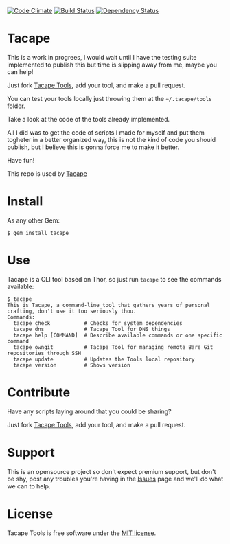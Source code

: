 [![Code Climate](https://codeclimate.com/github/lucasmartins/tacape.png)](https://codeclimate.com/github/lucasmartins/tacape) [![Build Status](https://secure.travis-ci.org/lucasmartins/tacape.png?branch=master)](https://travis-ci.org/lucasmartins/tacape) [![Dependency Status](https://gemnasium.com/lucasmartins/tacape.png)](https://gemnasium.com/lucasmartins/tacape)

Tacape
======

This is a work in progrees, I would wait until I have the testing suite implemented to publish this but time is slipping away from me, maybe you can help!

Just fork [Tacape Tools](https://github.com/lucasmartins/tacape-tools), add your tool, and make a pull request.

You can test your tools locally just throwing them at the `~/.tacape/tools` folder.

Take a look at the code of the tools already implemented.

All I did was to get the code of scripts I made for myself and put them togheter in a better organized way, this is not the kind of code you should publish, but I believe this is gonna force me to make it better.

Have fun!

This repo is used by [Tacape](https://github.com/lucasmartins/tacape)

Install
=======

As any other Gem:

`$ gem install tacape`

Use
===

Tacape is a CLI tool based on Thor, so just run `tacape` to see the commands available:

```
$ tacape
This is Tacape, a command-line tool that gathers years of personal crafting, don't use it too seriously thou.
Commands:
  tacape check           # Checks for system dependencies
  tacape dns             # Tacape Tool for DNS things
  tacape help [COMMAND]  # Describe available commands or one specific command
  tacape owngit          # Tacape Tool for managing remote Bare Git repositories through SSH
  tacape update          # Updates the Tools local repository
  tacape version         # Shows version
```

Contribute
==========

Have any scripts laying around that you could be sharing? 

Just fork [Tacape Tools](https://github.com/lucasmartins/tacape-tools), add your tool, and make a pull request.

Support
=======

This is an opensource project so don't expect premium support, but don't be shy, post any troubles you're having in the [Issues](https://github.com/lucasmartins/tacape/issues) page and we'll do what we can to help.

License
=======

Tacape Tools is free software under the [MIT license](http://lucasmartins.mit-license.org).